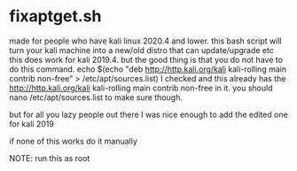 # fixaptget.sh
made for people who have kali linux 2020.4 and lower.
this bash script will turn your kali machine into a new/old distro that can update/upgrade etc
this does work for kali 2019.4. but the good thing is that you do not have to do this command.
echo $(echo "deb http://http.kali.org/kali kali-rolling main contrib non-free" > /etc/apt/sources.list)
I checked and this already has the  http://http.kali.org/kali kali-rolling main contrib non-free in it.
you should nano /etc/apt/sources.list to make sure though.


but for all you lazy people out there I was nice enough to add the edited one for kali 2019

if none of this works do it manually

NOTE: run this as root 

